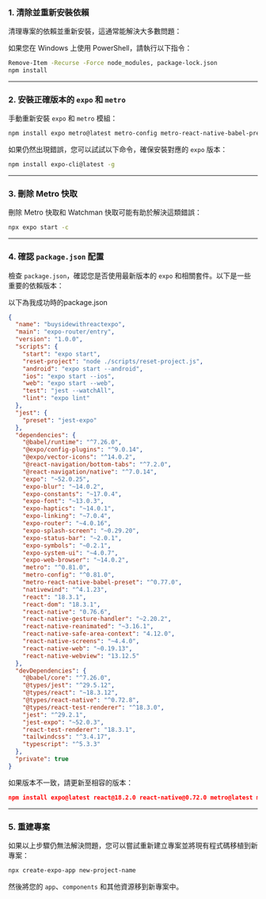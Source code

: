 ### 1. **清除並重新安裝依賴**

清理專案的依賴並重新安裝，這通常能解決大多數問題：

如果您在 Windows 上使用 PowerShell，請執行以下指令：

```bash
Remove-Item -Recurse -Force node_modules, package-lock.json
npm install

```

---

### 2. **安裝正確版本的 `expo` 和 `metro`**

手動重新安裝 `expo` 和 `metro` 模組：

```bash
npm install expo metro@latest metro-config metro-react-native-babel-preset

```

如果仍然出現錯誤，您可以試試以下命令，確保安裝對應的 `expo` 版本：

```bash
npm install expo-cli@latest -g

```

---

### 3. **刪除 Metro 快取**

刪除 Metro 快取和 Watchman 快取可能有助於解決這類錯誤：

```bash
npx expo start -c

```

---

### 4. **確認 `package.json` 配置**

檢查 `package.json`，確認您是否使用最新版本的 `expo` 和相關套件。以下是一些重要的依賴版本：

以下為我成功時的package.json

```json
{
  "name": "buysidewithreactexpo",
  "main": "expo-router/entry",
  "version": "1.0.0",
  "scripts": {
    "start": "expo start",
    "reset-project": "node ./scripts/reset-project.js",
    "android": "expo start --android",
    "ios": "expo start --ios",
    "web": "expo start --web",
    "test": "jest --watchAll",
    "lint": "expo lint"
  },
  "jest": {
    "preset": "jest-expo"
  },
  "dependencies": {
    "@babel/runtime": "^7.26.0",
    "@expo/config-plugins": "^9.0.14",
    "@expo/vector-icons": "^14.0.2",
    "@react-navigation/bottom-tabs": "^7.2.0",
    "@react-navigation/native": "^7.0.14",
    "expo": "~52.0.25",
    "expo-blur": "~14.0.2",
    "expo-constants": "~17.0.4",
    "expo-font": "~13.0.3",
    "expo-haptics": "~14.0.1",
    "expo-linking": "~7.0.4",
    "expo-router": "~4.0.16",
    "expo-splash-screen": "~0.29.20",
    "expo-status-bar": "~2.0.1",
    "expo-symbols": "~0.2.1",
    "expo-system-ui": "~4.0.7",
    "expo-web-browser": "~14.0.2",
    "metro": "^0.81.0",
    "metro-config": "^0.81.0",
    "metro-react-native-babel-preset": "^0.77.0",
    "nativewind": "^4.1.23",
    "react": "18.3.1",
    "react-dom": "18.3.1",
    "react-native": "0.76.6",
    "react-native-gesture-handler": "~2.20.2",
    "react-native-reanimated": "~3.16.1",
    "react-native-safe-area-context": "4.12.0",
    "react-native-screens": "~4.4.0",
    "react-native-web": "~0.19.13",
    "react-native-webview": "13.12.5"
  },
  "devDependencies": {
    "@babel/core": "^7.26.0",
    "@types/jest": "^29.5.12",
    "@types/react": "~18.3.12",
    "@types/react-native": "^0.72.8",
    "@types/react-test-renderer": "^18.3.0",
    "jest": "^29.2.1",
    "jest-expo": "~52.0.3",
    "react-test-renderer": "18.3.1",
    "tailwindcss": "^3.4.17",
    "typescript": "^5.3.3"
  },
  "private": true
}

```

如果版本不一致，請更新至相容的版本：

```json
npm install expo@latest react@18.2.0 react-native@0.72.0 metro@latest metro-config metro-react-native-babel-preset

```

---

### 5. **重建專案**

如果以上步驟仍無法解決問題，您可以嘗試重新建立專案並將現有程式碼移植到新專案：

```bash
npx create-expo-app new-project-name

```

然後將您的 `app`、`components` 和其他資源移到新專案中。
